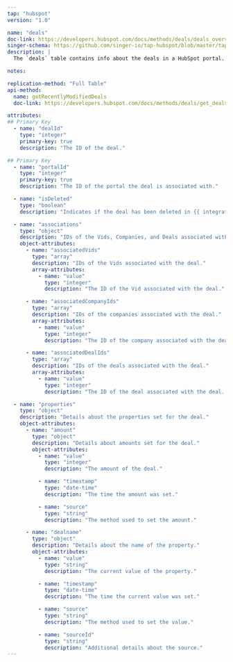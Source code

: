 ```yaml
---
tap: "hubspot"
version: "1.0"

name: "deals"
doc-link: https://developers.hubspot.com/docs/methods/deals/deals_overview
singer-schema: https://github.com/singer-io/tap-hubspot/blob/master/tap_hubspot/schemas/deals.json
description: |
  The `deals` table contains info about the deals in a HubSpot portal.

notes:

replication-method: "Full Table"
api-method:
  name: getRecentlyModifiedDeals
  doc-link: https://developers.hubspot.com/docs/methods/deals/get_deals_modified

attributes:
## Primary Key
  - name: "dealId"
    type: "integer"
    primary-key: true
    description: "The ID of the deal."

## Primary Key
  - name: "portalId"
    type: "integer"
    primary-key: true
    description: "The ID of the portal the deal is associated with."

  - name: "isDeleted"
    type: "boolean"
    description: "Indicates if the deal has been deleted in {{ integration.display_name }}."

  - name: "associations"
    type: "object"
    description: "IDs of the Vids, Companies, and Deals associated with the deal."
    object-attributes:
      - name: "associatedVids"
        type: "array"
        description: "IDs of the Vids associated with the deal."
        array-attributes:
          - name: "value"
            type: "integer"
            description: "The ID of the Vid associated with the deal."

      - name: "associatedCompanyIds"
        type: "array"
        description: "IDs of the companies associated with the deal."
        array-attributes:
          - name: "value"
            type: "integer"
            description: "The ID of the company associated with the deal."

      - name: "associatedDealIds"
        type: "array"
        description: "IDs of the deals associated with the deal."
        array-attributes:
          - name: "value"
            type: "integer"
            description: "The ID of the deal associated with the deal. (How meta!)"

  - name: "properties"
    type: "object"
    description: "Details about the properties set for the deal."
    object-attributes:
      - name: "amount"
        type: "object"
        description: "Details about amounts set for the deal."
        object-attributes:
          - name: "value"
            type: "integer"
            description: "The amount of the deal."

          - name: "timestamp"
            type: "date-time"
            description: "The time the amount was set."

          - name: "source"
            type: "string"
            description: "The method used to set the amount."

      - name: "dealname"
        type: "object"
        description: "Details about the name of the property."
        object-attributes:
          - name: "value"
            type: "string"
            description: "The current value of the property."

          - name: "timestamp"
            type: "date-time"
            description: "The time the current value was set."

          - name: "source"
            type: "string"
            description: "The method used to set the value."

          - name: "sourceId"
            type: "string"
            description: "Additional details about the source."
---
```

